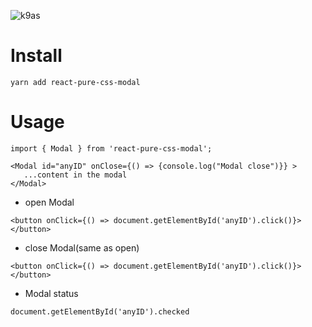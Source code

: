 ![k9as](https://user-images.githubusercontent.com/11001914/35435931-70b04be4-02c7-11e8-8446-50cb719475bc.png)



# Install

```
yarn add react-pure-css-modal
```


# Usage

```
import { Modal } from 'react-pure-css-modal';

<Modal id="anyID" onClose={() => {console.log("Modal close")}} >
   ...content in the modal
</Modal>
```


- open Modal
```
<button onClick={() => document.getElementById('anyID').click()}></button>
```

- close Modal(same as open)

```
<button onClick={() => document.getElementById('anyID').click()}></button>
```

- Modal status

```
document.getElementById('anyID').checked
```
